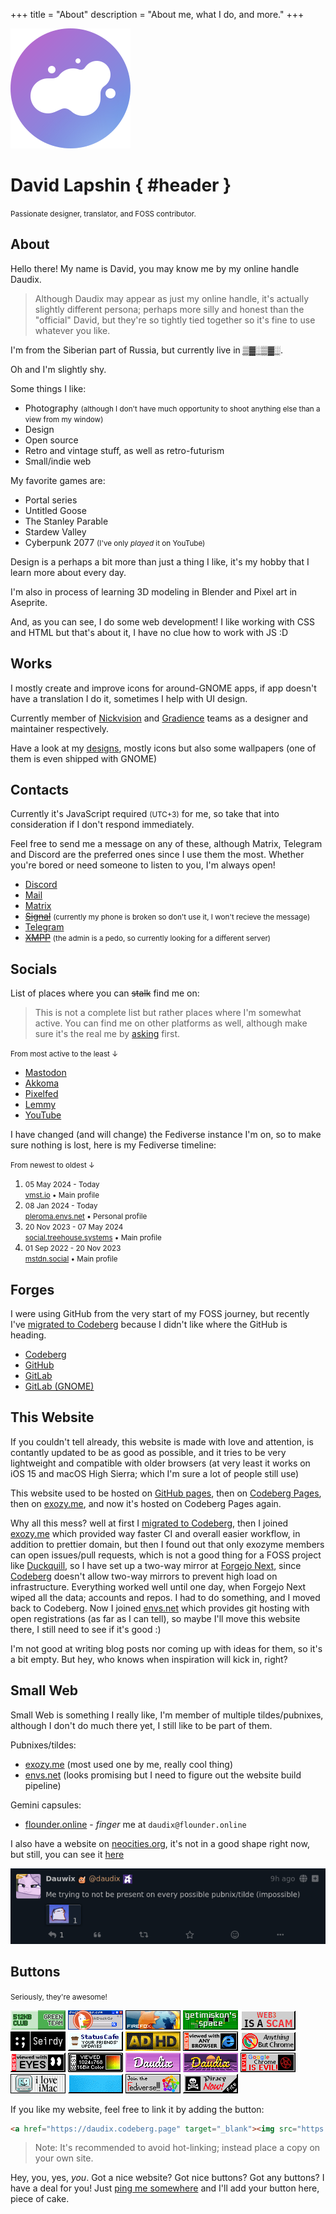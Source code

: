 +++
title = "About"
description = "About me, what I do, and more."
+++

<div id="about-splash">
<img id="avatar" class="transparent drop-shadow" src="logo.svg" alt="My logo" />

# David Lapshin { #header }

<small>Passionate designer, translator, and FOSS contributor.</small>
</div>

## About

Hello there! My name is David, you may know me by my online handle Daudix.

> Although Daudix may appear as just my online handle, it's actually slightly different persona; perhaps more silly and honest than the "official" David, but they're so tightly tied together so it's fine to use whatever you like.

I'm from the Siberian part of Russia, but currently live in <abbr title="If you know you know">▒▓░▒▓░</abbr>.

Oh and I'm slightly <span id="shy">shy</span>.

Some things I like:

- Photography <small>(although I don't have much opportunity to shoot anything else than a view from my window)</small>
- Design
- Open source
- Retro and vintage stuff, as well as retro-futurism
- Small/indie web

My favorite games are:

- Portal series
- Untitled Goose
- The Stanley Parable
- Stardew Valley
- Cyberpunk 2077 <small>(I've only *played* it on YouTube)</small>

Design is a perhaps a bit more than just a thing I like, it's my hobby that I learn more about every day.

I'm also in process of learning 3D modeling in Blender and Pixel art in Aseprite.

And, as you can see, I do some web development! I like working with CSS and HTML but that's about it, I have no clue how to work with JS :D

## Works

I mostly create and improve icons for around-GNOME apps, if app doesn't have a translation I do it, sometimes I help with UI design.

Currently member of [Nickvision](https://nickvision.org) and [Gradience](https://gradienceteam.github.io) teams as a designer and maintainer respectively.

Have a look at my [designs](@/design/index.md), mostly icons but also some wallpapers (one of them is even shipped with GNOME)

## Contacts

Currently it's <time><span id="clock"><noscript>JavaScript required</noscript></span></time> <small>(UTC+3)</small> for me, so take that into consideration if I don't respond immediately.

Feel free to send me a message on any of these, although Matrix, Telegram and Discord are the preferred ones since I use them the most. Whether you're bored or need someone to listen to you, I'm always open!

- [Discord](https://discord.com/users/650757995378114581)
- [Mail](mailto:daudix@envs.net)
- [Matrix](https://matrix.to/#/@daudix:envs.net)
- ~~[Signal](https://signal.me/#eu/0KKOAPEjDPbNVKFfWbNu9AHZE2od2quKOO5NxLmFqf/xA9940S5JKZbOhTwoa2wP)~~ <small>(currently my phone is broken so don't use it, I won't recieve the message)</small>
- [Telegram](https://t.me/ddaudix)
- ~~[XMPP](xmpp:daudix@nixnet.services)~~ <small>(the admin is a pedo, so currently looking for a different server)</small>

## Socials

List of places where you can ~~stalk~~ find me on:

> This is not a complete list but rather places where I'm somewhat active. You can find me on other platforms as well, although make sure it's the real me by [asking](@/about/index.md#contacts) first.

<small>From most active to the least ↓</small>

- [Mastodon](https://social.treehouse.systems/@daudix)
- [Akkoma](https://pleroma.envs.net/daudix)
- [Pixelfed](https://pixelfed.social/Daudix)
- [Lemmy](https://lemmy.zip/u/daudix)
- [YouTube](https://www.youtube.com/@ddaudix)

I have changed (and will change) the Fediverse instance I'm on, so to make sure nothing is lost, here is my Fediverse timeline:

<small>From newest to oldest ↓</small>
<ol id="timeline">
	<li><small>05 May 2024 - Today<br><a href="https://vmst.io/@daudix">vmst.io</a> • <span>Main profile</span></small></li>
	<li><small>08 Jan 2024 - Today<br><a href="https://pleroma.envs.net/daudix">pleroma.envs.net</a> • <span>Personal profile</span></small></li>
	<li><small>20 Nov 2023 - 07 May 2024<br><a href="https://social.treehouse.systems/@daudix">social.treehouse.systems</a> • <span>Main profile</span></small></li>
	<li><small>01 Sep 2022 - 20 Nov 2023<br><a href="https://mstdn.social/@Daudix">mstdn.social</a> • <span>Main profile</span></small></li>
</ol>

## Forges

I were using GitHub from the very start of my FOSS journey, but recently I've [migrated to Codeberg](@/blog/migration-from-github-to-codeberg/index.md) because I didn't like where the GitHub is heading.

- [Codeberg](https://codeberg.org/daudix)
- [GitHub](https://github.com/daudix)
- [GitLab](https://gitlab.com/daudix)
- [GitLab (GNOME)](https://gitlab.gnome.org/daudix)

## This Website

If you couldn't tell already, this website is made with love and attention, is contantly updated to be as good as possible, and it tries to be very lightweight and compatible with older browsers (at very least it works on iOS 15 and macOS High Sierra; which I'm sure a lot of people still use)

This website used to be hosted on [GitHub pages](https://web.archive.org/web/20220920130408/https://daudix-ufo.github.io/), then on [Codeberg Pages](https://daudix.codeberg.page), then on [exozy.me](https://daudix.exozy.me), and now it's hosted on Codeberg Pages again.

Why all this mess? well at first I [migrated to Codeberg](@/blog/migration-from-github-to-codeberg/index.md), then I joined [exozy.me](https://exozy.me) which provided way faster CI and overall easier workflow, in addition to prettier domain, but then I found out that only exozyme members can open issues/pull requests, which is not a good thing for a FOSS project like [Duckquill](https://daudix.codeberg.page/duckquill), so I have set up a two-way mirror at [Forgejo Next](https://next.forgejo.org), since [Codeberg](https://codeberg.org) doesn't allow two-way mirrors to prevent high load on infrastructure. Everything worked well until one day, when Forgejo Next wiped all the data; accounts and repos. I had to do something, and I moved back to Codeberg. Now I joined [envs.net](https://envs.net) which provides git hosting with open registrations (as far as I can tell), so maybe I'll move this website there, I still need to see if it's good :)

I'm not good at writing blog posts nor coming up with ideas for them, so it's a bit empty. But hey, who knows when inspiration will kick in, right?

## Small Web

Small Web is something I really like, I'm member of multiple tildes/pubnixes, although I don't do much there yet, I still like to be part of them.

Pubnixes/tildes:

- [exozy.me](https://exozy.me) (most used one by me, really cool thing)
- [envs.net](https://envs.net) (looks promising but I need to figure out the website build pipeline)

Gemini capsules:

- [flounder.online](https://flounder.online) - *finger* me at `daudix@flounder.online`

I also have a website on [neocities.org](https://neocities.org), it's not in a good shape right now, but still, you can see it [here](https://daudix.neocities.org)

[![Tilde invasion](tilde-invasion.png)](https://pleroma.envs.net/notice/AeJ5ACKLIOl1bCj2lU)

## Buttons

<small>Seriously, they're awesome!</small>

<div id="netscape-buttons-container">

[![a proud member of the green team of 512KB club](88x31/green-team.gif)](https://512kb.club)
[![ddg](88x31/ddg.gif)](https://duckduckgo.com)
[![firefox3](88x31/firefox3.gif)](https://getfirefox.com)
[![getimiskon](88x31/getimiskon.png)](https://getimiskon.xyz)
[![notoweb3](88x31/notoweb3.gif)](https://yesterweb.org/no-to-web3/)
[![seirdy](88x31/seirdy.gif)](https://seirdy.one)
[![statuscafe](88x31/statuscafe.png)](https://status.cafe)
![adhd](88x31/adhd.gif)
![any2](88x31/any2.gif)
![anythingbut](88x31/anythingbut.gif)
![besteyes2](88x31/besteyes2.gif)
![bestviewed16bit](88x31/bestviewed16bit.gif)
![daudix-alt](88x31/daudix-alt.gif)
![daudix](88x31/daudix.gif)
![fuckchrome](88x31/fuckchrome.gif)
![imac](88x31/imac.gif)
![linux_powered](88x31/linux_powered.gif)
![neo-fedi](88x31/neo-fedi.gif)
![yarrr](88x31/yarrr.gif)

</div>

If you like my website, feel free to link it by adding the button:

```html
<a href="https://daudix.codeberg.page" target="_blank"><img src="https://daudix.codeberg.page/about/88x31/daudix.gif"></a>
```

> Note: It's recommended to avoid hot-linking; instead place a copy on your own site.

Hey, you, yes, *you*. Got a nice website? Got nice buttons?  Got any buttons? I have a deal for you! Just [ping me somewhere](@/about/index.md#contacts) and I'll add your button here, piece of cake.

<script type="text/javascript">
	function updateClock() {
		const options = { timeZone: 'Europe/Moscow', hour: '2-digit', minute: '2-digit', hour12: false };
		const now = new Date().toLocaleString('en-US', options);
		const clockElement = document.getElementById('clock');
		clockElement.textContent = now;
	}

	setInterval(updateClock, 1000);
	updateClock();

	function handleClick() {
		const img = document.createElement('img');
		img.id = 'fluttershy';
		img.className = 'transparent no-hover';
		img.src = 'fluttershy.gif';
		const siteNav = document.getElementById('site-nav');
		setTimeout(() => {
			siteNav.parentNode.insertBefore(img, siteNav);
		}, 500);
		setTimeout(() => {
			document.body.removeChild(img);
		}, 2500);
	}

	document.getElementById('shy').addEventListener('click', handleClick);
</script>
